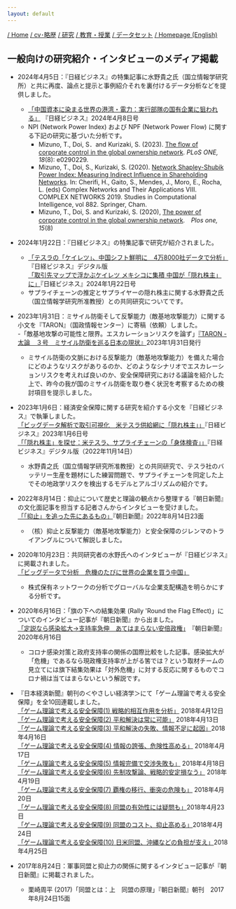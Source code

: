 ```yaml
---
layout: default
---
```

[/ Home](https://skurizaki.github.io/jpn/) [/ cv･略歴](./about.html) [/ 研究](http://www.f.waseda.jp/kurizaki/research.html) [/ 教育・授業](./teaching.html) [/ データセット](http://www.f.waseda.jp/kurizaki/data.html) [/ Homepage (English)](https://skurizaki.github.io/) 

## 一般向けの研究紹介・インタビューのメディア掲載
- 2024年4月5日：『日経ビジネス』の特集記事に水野貴之氏（国立情報学研究所）と共に再度、論点と提示と事例紹介それを裏付けるデータ分析などを提供しました。<br>
  - [「中国資本に染まる世界の港湾・電力：実行部隊の国有企業に狙われる」](https://business.nikkei.com/atcl/NBD/19/special/01753/) 『日経ビジネス』2024年4月8日号<br>
  - NPI (Network Power Index) および NPF (Network Power Flow) に関する下記の研究に基づいた分析です。
    - Mizuno, T., Doi, S．and Kurizaki, S. (2023). [The flow of corporate control in the global ownership network](https://doi.org/10.1371/journal.pone.0290229). 
  _PLoS ONE, 18_(8): e0290229.
    - Mizuno, T., Doi, S., Kurizaki, S. (2020). [Network Shapley-Shubik Power Index: Measuring Indirect Influence in Shareholding Networks](https://doi.org/10.1007/978-3-030-36683-4_49). In: Cherifi, H., Gaito, S., Mendes, J., Moro, E., Rocha, L. (eds) Complex Networks and Their Applications VIII. COMPLEX NETWORKS 2019. Studies in Computational Intelligence, vol 882. Springer, Cham.
    - Mizuno, T., Doi, S. and Kurizaki, S. (2020), [The power of corporate control in the global ownership network](https://doi.org/10.1371/journal.pone.0237862).　_Plos one, 15_(8)

- 2024年1月22日：『日経ビジネス』の特集記事で研究が紹介されました。
  - [「テスラの「ケイレツ」、中国シフト鮮明に　4万8000社データで分析」](https://business.nikkei.com/atcl/gen/19/00600/011700004/?gift=gl7AsNnH5EboL51iixxT4iekKCYJ4eEgKXWYc2la2mw%253D&n_cid=nbpnb_gift)『日経ビジネス』デジタル版<br>
  [「取引先マップで浮かぶケイレツ メキシコに集積 中国が「隠れ株主」に」](https://business.nikkei.com/atcl/NBD/19/special/01678/)『日経ビジネス』2024年1月22日号<br>
  - サプライチェーンの推定とサプライヤーの隠れ株主に関する水野貴之氏（国立情報学研究所准教授）との共同研究についてです。<br>

- 2023年1月31日：ミサイル防衛そして反撃能力（敵基地攻撃能力）に関する小文を『TARON』（国政情報センター）に寄稿（依頼）しました。<br>
  -「敵基地攻撃の可能性と限界。エスカレーションリスクを論ず」[『TARON - 太論　３号　ミサイル防衛を巡る日本の現状』](https://www.kokuseijoho.jp/2023年/978-4-87760-270-3-2-3-3/)2023年1月31日発行<br>
  - ミサイル防衛の文脈における反撃能力（敵基地攻撃能力）を備えた場合にどのようなリスクがありるのか、どのようなシナリオでエスカレーションリスクを考えれば良いのか、安全保障研究における議論を紹介した上で、昨今の我が国のミサイル防衛を取り巻く状況を考察するための検討項目を提示しました。
  
- 2023年1月6日：経済安全保障に関する研究を紹介する小文を『日経ビジネス』で執筆しました。<br>
  [「ビッグデータ解析で取引可視化　米テスラ供給網に「隠れ株主」」](https://business.nikkei.com/atcl/NBD/19/00150/122600066/)『日経ビジネス』2023年1月6日号<br>
  [「「隠れ株主」を探せ：米テスラ、サプライチェーンの「身体検査」」](https://business.nikkei.com/atcl/gen/19/00351/110900058/)『日経ビジネス』デジタル版（2022年11月14日）
  - 水野貴之氏（国立情報学研究所准教授）との共同研究で、テスラ社のバッテリー生産を題材にした練習問題で、サプライチェーンを同定した上でその地政学リスクを検出するモデルとアルゴリズムの紹介です。<br>

- 2022年8月14日：抑止について歴史と理論の観点から整理する『朝日新聞』の文化面記事を担当する記者さんからインタビューを受けました。<br>
  [「「抑止」を追った先にあるもの」](https://www.dropbox.com/scl/fi/tnix5sm1mqaq1j38y8kv8/220814.pdf?rlkey=mg9136pnun5xmekigu1q0pqbk&dl=0)『朝日新聞』2022年8月14日23面<br>
  - （核）抑止と反撃能力（敵基地攻撃能力）と安全保障のジレンマのトライアングルについて解説しました。<br>

- 2020年10月23日：共同研究者の水野氏へのインタビューが『日経ビジネス』に掲載されました。<br>
  [「ビッグデータで分析　危機のたびに世界の企業を買う中国」](https://business.nikkei.com/atcl/gen/19/00141/101200013/)<br>
  - 株式保有ネットワークの分析でグローバルな企業支配構造を明らかにする分析です。<br>

- 2020年6月16日：「旗の下への結集効果 (Rally 'Round the Flag Effect)」についてのインタビュー記事が『朝日新聞』から出ました。<br>
  [「定説なら感染拡大→支持率急伸　あてはまらない安倍政権」](https://digital.asahi.com/articles/ASN6H72DRN62UHBI03H.html)　『朝日新聞』2020年6月16日<br>
  - コロナ感染対策と政府支持率の関係の国際比較をした記事。感染拡大が「危機」であるなら現政権支持率が上がる筈では？という取材チームの見立てには旗下結集効果は「対外危機」に対する反応に関するものでコロナ禍は当てはまらないという解説です。<br>


- 『日本経済新聞』朝刊の＜やさしい経済学＞にて「ゲーム理論で考える安全保障」を全10回連載しました。<br>
  [「ゲーム理論で考える安全保障(1) 戦略的相互作用を分析」](https://www.nikkei.com/article/DGXMZO29246470R10C18A4SHE000/) 2018年4月12日<br>
  [「ゲーム理論で考える安全保障(2) 平和解決は常に可能」](https://www.nikkei.com/article/DGXMZO29297390S8A410C1SHE000/) 2018年4月13日<br>
  [「ゲーム理論で考える安全保障(3) 平和解決の失敗、情報不足に起因」](https://www.nikkei.com/article/DGXMZO29345800T10C18A4SHE000/)2018年4月16日<br>
  [「ゲーム理論で考える安全保障(4) 情報の誇張、危険性高める」](https://www.nikkei.com/article/DGXMZO29427740W8A410C1SHE000/) 2018年4月17日<br>
  [「ゲーム理論で考える安全保障(5) 情報完備で交渉失敗も」](https://www.nikkei.com/article/DGKKZO29470160X10C18A4KE8000/) 2018年4月18日<br>
  [「ゲーム理論で考える安全保障(6) 先制攻撃論、戦略的安定損なう」](https://www.nikkei.com/article/DGXMZO29527380Y8A410C1SHE000/) 2018年4月19日<br>
  [「ゲーム理論で考える安全保障(7) 覇権の移行、衝突の危険も」](https://www.nikkei.com/article/DGKKZO29572880Z10C18A4KE8000/) 2018年4月20日<br>
  [「ゲーム理論で考える安全保障(8) 同盟の有効性には疑問も」](https://www.nikkei.com/article/DGXMZO29630610Q8A420C1SHE000/)2018年4月23日<br>
  [「ゲーム理論で考える安全保障(9) 同盟のコスト、抑止高める」](https://www.nikkei.com/article/DGXMZO29713350T20C18A4SHE000/)2018年4月24日<br>
  [「ゲーム理論で考える安全保障(10) 日米同盟、沖縄などの負担が支え」](https://www.nikkei.com/article/DGXMZO29760810U8A420C1SHE000/)2018年4月25日<br>


- 2017年8月24日：軍事同盟と抑止力の関係に関するインタビュー記事が『朝日新聞』に掲載されました。<br>
  - 栗崎周平 (2017)「同盟とは：上　同盟の原理」『朝日新聞』朝刊　2017年8月24日15面


